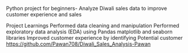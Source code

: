 Python project for beginners- Analyze Diwali sales data to improve customer experience and sales

Project Learnings
Performed data cleaning and manipulation
Performed exploratory data analysis (EDA) using
Pandas matplotlib and seaborn libraries
Improved customer experience by identifying
Potential customer
https://github.com/Pawan708/Diwali_Sales_Analysis-Pawan
